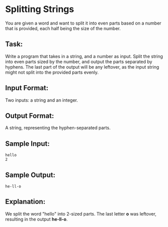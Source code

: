 # Splitting Strings  

You are given a word and want to split it into even parts based on a number that is provided, each half being the size of the number.

## Task: 
Write a program that takes in a string, and a number as input. 
Split the string into even parts sized by the number, and output the parts separated by hyphens. 
The last part of the output will be any leftover, as the input string might not split into the provided parts evenly.

## Input Format: 
Two inputs: a string and an integer.

## Output Format: 
A string, representing the hyphen-separated parts.

## Sample Input: 
```
hello
2
```
## Sample Output: 
```
he-ll-o
```
## Explanation:
We split the word "hello" into 2-sized parts. The last letter **o** was leftover, resulting in the output **he-ll-o**.
